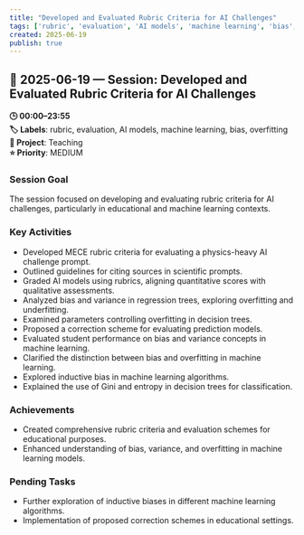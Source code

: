 ```yaml
---
title: "Developed and Evaluated Rubric Criteria for AI Challenges"
tags: ['rubric', 'evaluation', 'AI models', 'machine learning', 'bias', 'overfitting']
created: 2025-06-19
publish: true
---
```


## 📅 2025-06-19 — Session: Developed and Evaluated Rubric Criteria for AI Challenges

**🕒 00:00–23:55**  
**🏷️ Labels**: rubric, evaluation, AI models, machine learning, bias, overfitting  
**📂 Project**: Teaching  
**⭐ Priority**: MEDIUM  


### Session Goal
The session focused on developing and evaluating rubric criteria for AI challenges, particularly in educational and machine learning contexts.

### Key Activities
- Developed MECE rubric criteria for evaluating a physics-heavy AI challenge prompt.
- Outlined guidelines for citing sources in scientific prompts.
- Graded AI models using rubrics, aligning quantitative scores with qualitative assessments.
- Analyzed bias and variance in regression trees, exploring overfitting and underfitting.
- Examined parameters controlling overfitting in decision trees.
- Proposed a correction scheme for evaluating prediction models.
- Evaluated student performance on bias and variance concepts in machine learning.
- Clarified the distinction between bias and overfitting in machine learning.
- Explored inductive bias in machine learning algorithms.
- Explained the use of Gini and entropy in decision trees for classification.

### Achievements
- Created comprehensive rubric criteria and evaluation schemes for educational purposes.
- Enhanced understanding of bias, variance, and overfitting in machine learning models.

### Pending Tasks
- Further exploration of inductive biases in different machine learning algorithms.
- Implementation of proposed correction schemes in educational settings.
